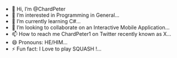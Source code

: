 - 👋 Hi, I’m @ChardPeter
- 👀 I’m interested in Programming in General...
- 🌱 I’m currently learning C#...
- 💞️ I’m looking to collaborate on an Interactive Mobile Application...
- 📫 How to reach me ChardPeter1 on Twitter recently known as X...
- 😄 Pronouns: HE/HIM...
- ⚡ Fun fact: I Love to play SQUASH !...

<!---
ChardPeter/ChardPeter is a ✨ special ✨ repository because its `README.md` (this file) appears on your GitHub profile.
You can click the Preview link to take a look at your changes.
--->
